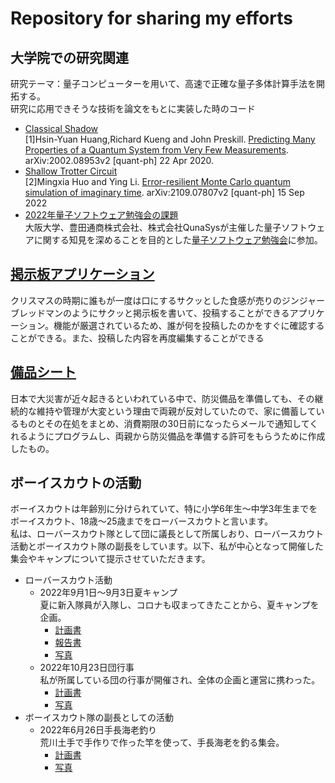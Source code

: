 # Repository for sharing my efforts
## 大学院での研究関連  
研究テーマ：量子コンピューターを用いて、高速で正確な量子多体計算手法を開拓する。  
研究に応用できそうな技術を論文をもとに実装した時のコード  
  - [Classical Shadow](/Classical%20Shadow)  
[1]Hsin-Yuan Huang,Richard Kueng and John Preskill. [Predicting Many Properties of a Quantum System from Very Few Measurements](https://arxiv.org/abs/2002.08953). arXiv:2002.08953v2 [quant-ph] 22 Apr 2020.
  - [Shallow Trotter Circuit](/Shallow%20Trotter%20Circuit)  
[2]Mingxia Huo and Ying Li. [Error-resilient Monte Carlo quantum simulation of imaginary time](https://arxiv.org/abs/2109.07807). arXiv:2109.07807v2 [quant-ph] 15 Sep 2022
  - [2022年量子ソフトウェア勉強会の課題](2022QSRH)  
  大阪大学、豊田通商株式会社、株式会社QunaSysが主催した量子ソフトウェアに関する知見を深めることを目的とした[量子ソフトウェア勉強会](https://qsrh.jp/seminar/)に参加。
## [掲示板アプリケーション](/sakutto)
クリスマスの時期に誰もが一度は口にするサクッとした食感が売りのジンジャーブレッドマンのようにサクッと掲示板を書いて、投稿することができるアプリケーション。機能が厳選されているため、誰が何を投稿したのかをすぐに確認することができる。また、投稿した内容を再度編集することができる
## [備品シート](https://docs.google.com/spreadsheets/d/1dPHd0WyjOfAyuEV_7zDXlbSGd66BiBaM16Tt2-gI_Bg/edit?usp=sharing)  
日本で大災害が近々起きるといわれている中で、防災備品を準備しても、その継続的な維持や管理が大変という理由で両親が反対していたので、家に備蓄しているものとその在処をまとめ、消費期限の30日前になったらメールで通知してくれるようにプログラムし、両親から防災備品を準備する許可をもらうために作成したもの。
## ボーイスカウトの活動  
ボーイスカウトは年齢別に分けられていて、特に小学6年生〜中学3年生までをボーイスカウト、18歳〜25歳までをローバースカウトと言います。  
私は、ローバースカウト隊として団に議長として所属しおり、ローバースカウト活動とボーイスカウト隊の副長をしています。以下、私が中心となって開催した集会やキャンプについて提示させていただきます。
  - ローバースカウト活動
    - 2022年9月1日〜9月3日夏キャンプ  
    夏に新入隊員が入隊し、コロナも収まってきたことから、夏キャンプを企画。
      - [計画書](https://docs.google.com/spreadsheets/d/1_EuFmZh3nJQJB0f8_tJ3gvvkecW6Bm9fPNdvvjUvnps/edit?usp=sharing)
      - [報告書](https://docs.google.com/spreadsheets/d/1ujVG872wvWwEwaVUT1BtnXyN1M8D1uWahFaHEUgcmkw/edit?usp=sharing)
      - [写真](https://photos.app.goo.gl/xvZaR5mBgKjFq7AVA)
    - 2022年10月23日団行事  
    私が所属している団の行事が開催され、全体の企画と運営に携わった。
      - [計画書](https://docs.google.com/document/d/1gf0Gf6CYQLUlmFO1NSEhWIwfGzdwEH6uW-BlrFEg2Eg/edit)  
      - [写真](https://photos.app.goo.gl/3gJGFfcr1YRFdSJeA)
  - ボーイスカウト隊の副長としての活動
    - 2022年6月26日手長海老釣り  
    荒川土手で手作りで作った竿を使って、手長海老を釣る集会。  
      - [計画書](https://docs.google.com/spreadsheets/d/1r63nYakpvM7Rns5VVHmujp-wX3CWZx_q-01hV1VBrbw/edit?usp=sharing)
      - [写真](https://photos.app.goo.gl/aQCHMLjPxyoV8dTg7)
